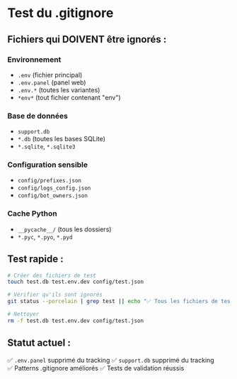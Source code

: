 # Test du .gitignore

## Fichiers qui DOIVENT être ignorés :

### Environnement
- `.env` (fichier principal)
- `.env.panel` (panel web)
- `.env.*` (toutes les variantes)
- `*env*` (tout fichier contenant "env")

### Base de données
- `support.db`
- `*.db` (toutes les bases SQLite)
- `*.sqlite`, `*.sqlite3`

### Configuration sensible
- `config/prefixes.json`
- `config/logs_config.json` 
- `config/bot_owners.json`

### Cache Python
- `__pycache__/` (tous les dossiers)
- `*.pyc`, `*.pyo`, `*.pyd`

## Test rapide :
```bash
# Créer des fichiers de test
touch test.db test.env.dev config/test.json

# Vérifier qu'ils sont ignorés
git status --porcelain | grep test || echo "✅ Tous les fichiers de test sont ignorés"

# Nettoyer
rm -f test.db test.env.dev config/test.json
```

## Statut actuel :
✅ `.env.panel` supprimé du tracking
✅ `support.db` supprimé du tracking  
✅ Patterns .gitignore améliorés
✅ Tests de validation réussis
